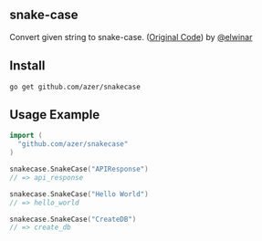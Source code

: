 ## snake-case

Convert given string to snake-case. ([Original Code](https://gist.github.com/elwinar/14e1e897fdbe4d3432e1)) by [@elwinar](http://github.com/elwinar)

## Install

```
go get github.com/azer/snakecase
```

## Usage Example

```go
import (
  "github.com/azer/snakecase"
)

snakecase.SnakeCase("APIResponse")
// => api_response

snakecase.SnakeCase("Hello World")
// => hello_world

snakecase.SnakeCase("CreateDB")
// => create_db
```
